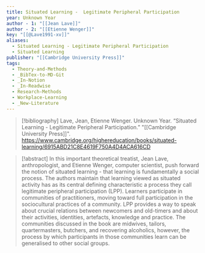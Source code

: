 ```yaml
---
title: Situated Learning -  Legitimate Peripheral Participation
year: Unknown Year
author - 1: "[[Jean Lave]]"
author - 2: "[[Etienne Wenger]]"
key: "[[@Lave1991-xv]]"
aliases:
  - Situated Learning - Legitimate Peripheral Participation
  - Situated Learning
publisher: "[[Cambridge University Press]]"
tags:
  - Theory-and-Methods
  - _BibTex-to-MD-Git
  - _In-Notion
  - _In-Readwise
  - Research-Methods
  - Workplace-Learning
  - _New-Literature
---
```


> [!bibliography]
> Lave, Jean, Etienne Wenger. Unknown Year. “Situated Learning -  Legitimate Peripheral Participation.” "[[Cambridge University Press]]". https://www.cambridge.org/highereducation/books/situated-learning/6915ABD21C8E4619F750A4D4ACA616CD

> [!abstract]
> In this important theoretical treatist, Jean Lave, anthropologist, and Etienne Wenger, computer scientist, push forward the notion of situated learning - that learning is fundamentally a social process. The authors maintain that learning viewed as situated activity has as its central defining characteristic a process they call legitimate peripheral participation (LPP). Learners participate in communities of practitioners, moving toward full participation in the sociocultural practices of a community. LPP provides a way to speak about crucial relations between newcomers and old-timers and about their activities, identities, artefacts, knowledge and practice. The communities discussed in the book are midwives, tailors, quartermasters, butchers, and recovering alcoholics, however, the process by which participants in those communities learn can be generalised to other social groups.